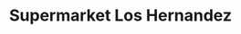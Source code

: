 ---
title: "Supermarket Los Hernandez"
url: /aguascalientes/supermarket-los-hernandez/
shop: Supermarkt
---